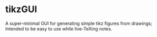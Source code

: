 tikzGUI
=======

A super-minimal GUI for generating simple tikz figures from drawings; Intended to be easy to use while live-TeXing notes.
